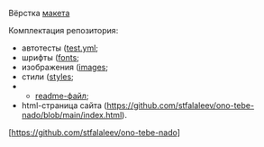 
Вёрстка [макета](https://www.figma.com/file/8KwhMpv8qnDocX4NVFQBpn/%D0%9E%D0%BD%D0%BE-%D1%82%D0%B5%D0%B1%D0%B5-%D0%BD%D0%B0%D0%B4%D0%BE?type=design&node-id=0-1&mode=design&t=MTSlOQVG5ZlDh5mt-0)

Комплектация репозитория:
- автотесты ([test.yml](https://github.com/stfalaleev/ono-tebe-nado/tree/main/.github/workflows);
- шрифты ([fonts](https://github.com/stfalaleev/ono-tebe-nado/tree/main/fonts);
- изображения ([images](https://github.com/stfalaleev/ono-tebe-nado/tree/main/images);
- стили ([styles](https://github.com/stfalaleev/ono-tebe-nado/tree/main/styles);
- - [readme-файл](https://github.com/stfalaleev/ono-tebe-nado/blob/main/README.md);
- html-страница сайта (https://github.com/stfalaleev/ono-tebe-nado/blob/main/index.html).

[https://github.com/stfalaleev/ono-tebe-nado]
